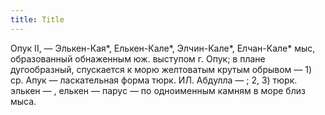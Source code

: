 ```yaml
---
title: Title
---
```


Опук II, — Элькен-Кая*, Елькен-Кале*, Элчин-Кале*, Елчан-Кале* мыс, образованный
обнаженным юж. выступом г. Опук; в плане дугообразный, спускается к морю
желтоватым крутым обрывом — 1) ср. Апук — ласкательная форма тюрк. ИЛ. Абдулла —
; 2, 3) тюрк. элькен — , елькен — парус — по одноименным камням в море близ
мыса.
